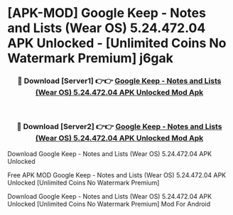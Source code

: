 # [APK-MOD] Google Keep - Notes and Lists (Wear OS) 5.24.472.04 APK Unlocked - [Unlimited Coins No Watermark Premium] j6gak



<div align="center">
<h3>🔴 Download [Server1] 👉👉 <a href="https://momento.my/?title=Google_Keep_-_Notes_and_Lists_(Wear_OS)_5.24.472.04_APK_Unlocked">Google Keep - Notes and Lists (Wear OS) 5.24.472.04 APK Unlocked Mod Apk</a></h3><br>

<h3>🔴 Download [Server2] 👉👉 <a href="https://momento.my/?title=Google_Keep_-_Notes_and_Lists_(Wear_OS)_5.24.472.04_APK_Unlocked">Google Keep - Notes and Lists (Wear OS) 5.24.472.04 APK Unlocked Mod Apk</a></h3>
</div>



Download Google Keep - Notes and Lists (Wear OS) 5.24.472.04 APK Unlocked 

Free APK MOD Google Keep - Notes and Lists (Wear OS) 5.24.472.04 APK Unlocked [Unlimited Coins No Watermark Premium]

Download Google Keep - Notes and Lists (Wear OS) 5.24.472.04 APK Unlocked [Unlimited Coins No Watermark Premium] Mod For Android
